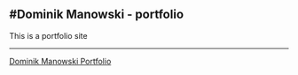 #Dominik Manowski - portfolio
---

This is a portfolio site

---
[Dominik Manowski Portfolio](dominikmanowski.github.io
 "Portfolio")